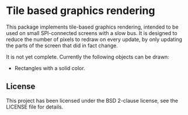 # Tile based graphics rendering

This package implements tile-based graphics rendering, intended to be used on
small SPI-connected screens with a slow bus. It is designed to reduce the
number of pixels to redraw on every update, by only updating the parts of the
screen that did in fact change.

It is not yet complete. Currently the following objects can be drawn:

  * Rectangles with a solid color.

## License

This project has been licensed under the BSD 2-clause license, see the LICENSE
file for details.
